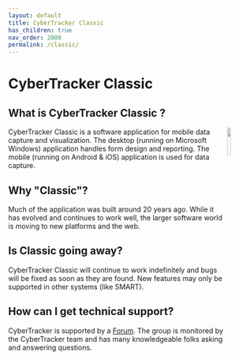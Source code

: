 ```yaml
---
layout: default
title: CyberTracker Classic
has_children: true
nav_order: 2000
permalink: /classic/
---
```

# CyberTracker Classic

## What is CyberTracker Classic ?
<img src="{{ site.baseurl }}/assets/logo.svg" align="right" class="inline" style="width:12%;"/>
CyberTracker Classic is a software application for mobile data capture and visualization. 
The desktop (running on Microsoft Windows) application  handles form design and reporting. The mobile (running on Android & iOS) application is used for data capture.

## Why "Classic"?

Much of the application was built around 20 years ago. While it has evolved and continues to work well, the larger software world is 
moving to new platforms and the web.

## Is Classic going away?

CyberTracker Classic will continue to work indefinitely and bugs will be fixed as soon as they are found. New features may only be supported in other
systems (like SMART).

## How can I get technical support?

CyberTracker is supported by a [Forum](https://support.cybertracker.org/). The group is
monitored by the CyberTracker team and has many knowledgeable folks asking and answering questions.
